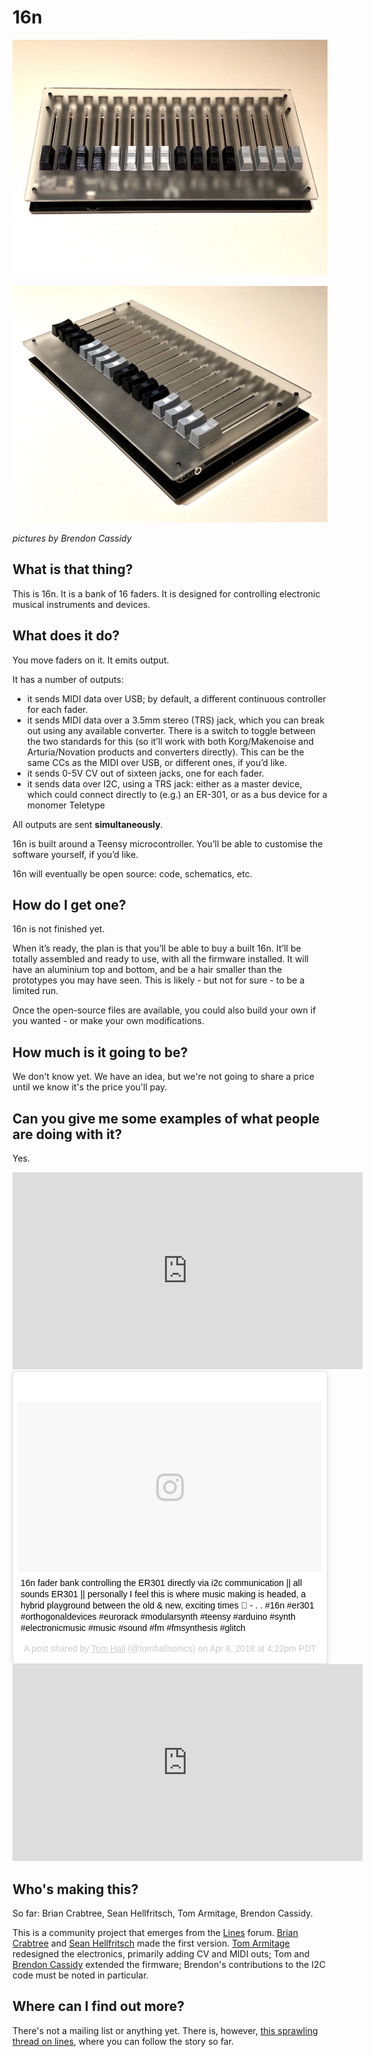 # 16n

![](./images/16n1.jpg)

![](./images/16n2.jpg)

_pictures by Brendon Cassidy_

## What is that thing?

This is 16n. It is a bank of 16 faders. It is designed for controlling electronic musical instruments and devices.

## What does it do?

You move faders on it. It emits output. 

It has a number of outputs:
* it sends MIDI data over USB; by default, a different continuous controller for each fader.
* it sends MIDI data over a 3.5mm stereo (TRS) jack, which you can break out using  any available converter. There is a switch to toggle between the two standards for this (so it’ll work with both Korg/Makenoise and Arturia/Novation products and converters directly). This can be the same CCs as the MIDI over USB, or different ones, if you’d like.
* it sends 0-5V CV out of sixteen jacks, one for each fader.
* it sends data over I2C, using a TRS jack: either as a master device, which could connect directly to (e.g.) an ER-301, or as a bus device for a monomer Teletype

All outputs are sent **simultaneously**.

16n is built around a Teensy microcontroller. You’ll be able to customise the software yourself, if you’d like.

16n will eventually be open source: code, schematics, etc.

## How do I get one?

16n is not finished yet.

When it’s ready, the plan is that you’ll be able to buy a built 16n. It’ll be totally assembled and ready to use, with all the firmware installed. It will have an aluminium top and bottom, and be a hair smaller than the prototypes you may have seen. This is likely - but not for sure - to be a limited run.

Once the open-source files are available, you could also build your own if you wanted - or make your own modifications.

## How much is it going to be?

We don't know yet. We have an idea, but we're not going to share a price until we know it's the price you'll pay.

## Can you give me some examples of what people are doing with it?

Yes.

<iframe width="560" height="315" src="https://www.youtube.com/embed/gEjbc87Cu9c" frameborder="0" allow="autoplay; encrypted-media" allowfullscreen></iframe>

<blockquote class="instagram-media" data-instgrm-captioned data-instgrm-permalink="https://www.instagram.com/p/BhU-AfnAmHB/" data-instgrm-version="8" style=" background:#FFF; border:0; border-radius:3px; box-shadow:0 0 1px 0 rgba(0,0,0,0.5),0 1px 10px 0 rgba(0,0,0,0.15); margin: 1px; max-width:658px; padding:0; width:99.375%; width:-webkit-calc(100% - 2px); width:calc(100% - 2px);"><div style="padding:8px;"> <div style=" background:#F8F8F8; line-height:0; margin-top:40px; padding:28.10185185185185% 0; text-align:center; width:100%;"> <div style=" background:url(data:image/png;base64,iVBORw0KGgoAAAANSUhEUgAAACwAAAAsCAMAAAApWqozAAAABGdBTUEAALGPC/xhBQAAAAFzUkdCAK7OHOkAAAAMUExURczMzPf399fX1+bm5mzY9AMAAADiSURBVDjLvZXbEsMgCES5/P8/t9FuRVCRmU73JWlzosgSIIZURCjo/ad+EQJJB4Hv8BFt+IDpQoCx1wjOSBFhh2XssxEIYn3ulI/6MNReE07UIWJEv8UEOWDS88LY97kqyTliJKKtuYBbruAyVh5wOHiXmpi5we58Ek028czwyuQdLKPG1Bkb4NnM+VeAnfHqn1k4+GPT6uGQcvu2h2OVuIf/gWUFyy8OWEpdyZSa3aVCqpVoVvzZZ2VTnn2wU8qzVjDDetO90GSy9mVLqtgYSy231MxrY6I2gGqjrTY0L8fxCxfCBbhWrsYYAAAAAElFTkSuQmCC); display:block; height:44px; margin:0 auto -44px; position:relative; top:-22px; width:44px;"></div></div> <p style=" margin:8px 0 0 0; padding:0 4px;"> <a href="https://www.instagram.com/p/BhU-AfnAmHB/" style=" color:#000; font-family:Arial,sans-serif; font-size:14px; font-style:normal; font-weight:normal; line-height:17px; text-decoration:none; word-wrap:break-word;" target="_blank">16n fader bank controlling the ER301 directly via i2c communication || all sounds ER301 || personally I feel this is where music making is headed, a hybrid playground between the old &amp; new, exciting times 🙌 - . . #16n #er301 #orthogonaldevices #eurorack #modularsynth #teensy #arduino #synth #electronicmusic #music #sound #fm #fmsynthesis #glitch</a></p> <p style=" color:#c9c8cd; font-family:Arial,sans-serif; font-size:14px; line-height:17px; margin-bottom:0; margin-top:8px; overflow:hidden; padding:8px 0 7px; text-align:center; text-overflow:ellipsis; white-space:nowrap;">A post shared by <a href="https://www.instagram.com/tomhallsonics/" style=" color:#c9c8cd; font-family:Arial,sans-serif; font-size:14px; font-style:normal; font-weight:normal; line-height:17px;" target="_blank"> Tom Hall</a> (@tomhallsonics) on <time style=" font-family:Arial,sans-serif; font-size:14px; line-height:17px;" datetime="2018-04-08T23:22:44+00:00">Apr 8, 2018 at 4:22pm PDT</time></p></div></blockquote> <script async defer src="//www.instagram.com/embed.js"></script>

<iframe width="560" height="315" src="https://www.youtube.com/embed/gaxW51dK7Dk?rel=0" frameborder="0" allow="autoplay; encrypted-media" allowfullscreen></iframe>

## Who's making this?

So far: Brian Crabtree, Sean Hellfritsch, Tom Armitage, Brendon Cassidy.

This is a community project that emerges from the [Lines](https://llllllll.co) forum. [Brian Crabtree](brian) and [Sean Hellfritsch](sean) made the first version. [Tom Armitage](tom) redesigned the electronics, primarily adding CV and MIDI outs; Tom and [Brendon Cassidy](bpc) extended the firmware; Brendon's contributions to the I2C code must be noted in particular.

## Where can I find out more?

There's not a mailing list or anything yet. There is, however, [this sprawling thread on lines](sprawl), where you can follow the story so far.

[brian]: https://nnnnnnnn.co/
[sean]: http://coolmaritime.org/
[tom]: https://tomarmitage.com
[brendon]: http://bpcmusic.com
[sprawl]: https://llllllll.co/t/interest-check-faderbank-run/9920

